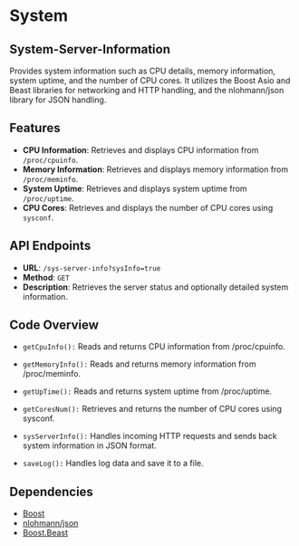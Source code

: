 # System
## System-Server-Information

Provides system information such as CPU details, memory information, system uptime, and the number of CPU cores. It utilizes the Boost Asio and Beast libraries for networking and HTTP handling, and the nlohmann/json library for JSON handling.

## Features

- **CPU Information**: Retrieves and displays CPU information from `/proc/cpuinfo`.
- **Memory Information**: Retrieves and displays memory information from `/proc/meminfo`.
- **System Uptime**: Retrieves and displays system uptime from `/proc/uptime`.
- **CPU Cores**: Retrieves and displays the number of CPU cores using `sysconf`.

## API Endpoints
- **URL**: `/sys-server-info?sysInfo=true`
- **Method**: `GET`
- **Description**: Retrieves the server status and optionally detailed system information.

## Code Overview
- `getCpuInfo():` Reads and returns CPU information from /proc/cpuinfo.
- `getMemoryInfo():` Reads and returns memory information from /proc/meminfo.
- `getUpTime():` Reads and returns system uptime from /proc/uptime.
- `getCoresNum():` Retrieves and returns the number of CPU cores using sysconf.

- `sysServerInfo():` Handles incoming HTTP requests and sends back system information in JSON format.

- `saveLog():` Handles log data and save it to a file. 

## Dependencies
- [Boost](https://www.boost.org/)
- [nlohmann/json](https://github.com/nlohmann/json)
- [Boost.Beast](https://www.boost.org/doc/libs/1_75_0/libs/beast/doc/html/index.html)
